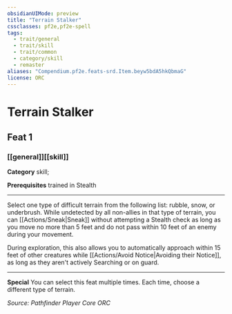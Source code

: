 ```yaml
---
obsidianUIMode: preview
title: "Terrain Stalker"
cssclasses: pf2e,pf2e-spell
tags:
  - trait/general
  - trait/skill
  - trait/common
  - category/skill
  - remaster
aliases: "Compendium.pf2e.feats-srd.Item.beyw5bdA5hkQbmaG"
license: ORC
---
```

# Terrain Stalker
## Feat 1
### [[general]][[skill]]

**Category** skill; 



**Prerequisites** trained in Stealth
* * *
Select one type of difficult terrain from the following list: rubble, snow, or underbrush. While undetected by all non-allies in that type of terrain, you can [[Actions/Sneak|Sneak]] without attempting a Stealth check as long as you move no more than 5 feet and do not pass within 10 feet of an enemy during your movement.

During exploration, this also allows you to automatically approach within 15 feet of other creatures while [[Actions/Avoid Notice|Avoiding their Notice]], as long as they aren't actively Searching or on guard.

* * *

**Special** You can select this feat multiple times. Each time, choose a different type of terrain.

*Source: Pathfinder Player Core*
*ORC*